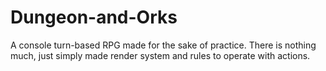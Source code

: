 # Dungeon-and-Orks
A console turn-based RPG made for the sake of practice.
There is nothing much, just simply made render system and rules to operate with actions.
